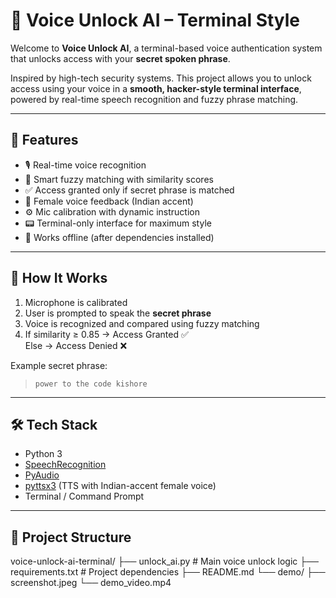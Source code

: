 # 🔐 Voice Unlock AI – Terminal Style

Welcome to **Voice Unlock AI**, a terminal-based voice authentication system that unlocks access with your **secret spoken phrase**.

Inspired by high-tech security systems. This project allows you to unlock access using your voice in a **smooth, hacker-style terminal interface**, powered by real-time speech recognition and fuzzy phrase matching.

---

## 🧠 Features

- 🎙️ Real-time voice recognition
- 🔎 Smart fuzzy matching with similarity scores
- ✅ Access granted only if secret phrase is matched
- 🧠 Female voice feedback (Indian accent)
- ⚙️ Mic calibration with dynamic instruction
- 📟 Terminal-only interface for maximum style
- 🧪 Works offline (after dependencies installed)

---


## 🚀 How It Works

1. Microphone is calibrated
2. User is prompted to speak the **secret phrase**
3. Voice is recognized and compared using fuzzy matching
4. If similarity ≥ 0.85 → Access Granted ✅  
   Else → Access Denied ❌

Example secret phrase:
> `power to the code kishore`

---

## 🛠️ Tech Stack

- Python 3
- [SpeechRecognition](https://pypi.org/project/SpeechRecognition/)
- [PyAudio](https://people.csail.mit.edu/hubert/pyaudio/)
- [pyttsx3](https://pypi.org/project/pyttsx3/) (TTS with Indian-accent female voice)
- Terminal / Command Prompt

---

## 📂 Project Structure

voice-unlock-ai-terminal/
├── unlock_ai.py # Main voice unlock logic
├── requirements.txt # Project dependencies
├── README.md 
└── demo/
├── screenshot.jpeg
└── demo_video.mp4